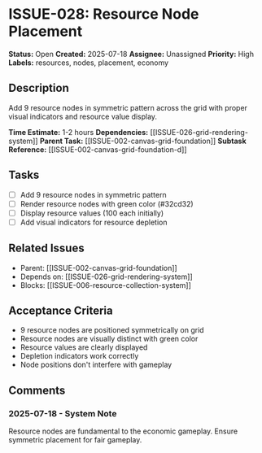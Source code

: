 # ISSUE-028: Resource Node Placement

**Status:** Open
**Created:** 2025-07-18
**Assignee:** Unassigned
**Priority:** High
**Labels:** resources, nodes, placement, economy

## Description
Add 9 resource nodes in symmetric pattern across the grid with proper visual indicators and resource value display.

**Time Estimate:** 1-2 hours
**Dependencies:** [[ISSUE-026-grid-rendering-system]]
**Parent Task:** [[ISSUE-002-canvas-grid-foundation]]
**Subtask Reference:** [[ISSUE-002-canvas-grid-foundation-d]]

## Tasks
- [ ] Add 9 resource nodes in symmetric pattern
- [ ] Render resource nodes with green color (#32cd32)
- [ ] Display resource values (100 each initially)
- [ ] Add visual indicators for resource depletion

## Related Issues
- Parent: [[ISSUE-002-canvas-grid-foundation]]
- Depends on: [[ISSUE-026-grid-rendering-system]]
- Blocks: [[ISSUE-006-resource-collection-system]]

## Acceptance Criteria
- 9 resource nodes are positioned symmetrically on grid
- Resource nodes are visually distinct with green color
- Resource values are clearly displayed
- Depletion indicators work correctly
- Node positions don't interfere with gameplay

## Comments
### 2025-07-18 - System Note
Resource nodes are fundamental to the economic gameplay. Ensure symmetric placement for fair gameplay.